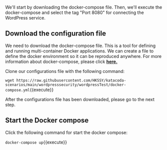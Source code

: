 We'll start by downloading the docker-compose file. Then, we'll execute the docker-compose and select the tag "Port 8080" for connecting the WordPress service.

## Download the configuration file

We need to download the docker-compose file. This is a tool for defining and running multi-container Docker applications. We can create a file to define the docker environment so it can be reproduced anywhere. For more information about docker-compose, please click [**here.**](https://docs.docker.com/compose/)

Clone our configurations file with the following command:

`wget https://raw.githubusercontent.com/HKSSY/katacoda-scenarios/main/wordpresssecurity/wordpressTest/docker-compose.yml`{{execute}}

After the configurations file has been downloaded, please go to the next step.

## Start the Docker compose

Click the following command for start the docker compose:

`docker-compose up`{{execute}}
